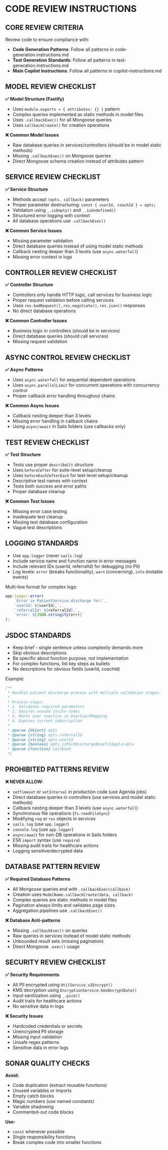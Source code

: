 # CODE REVIEW INSTRUCTIONS

## CORE REVIEW CRITERIA

Review code to ensure compliance with:
- **Code Generation Patterns**: Follow all patterns in code-generation.instructions.md
- **Test Generation Standards**: Follow all patterns in test-generation.instructions.md
- **Main Copilot Instructions**: Follow all patterns in copilot-instructions.md

## MODEL REVIEW CHECKLIST

**✅ Model Structure (Fastify)**
- Uses `module.exports = { attributes: {} }` pattern
- Complex queries implemented as static methods in model files
- Uses `.callbackExec()` for all Mongoose queries
- Uses `callbackCreate()` for creation operations

**❌ Common Model Issues**
- Raw database queries in services/controllers (should be in model static methods)
- Missing `.callbackExec()` on Mongoose queries
- Direct Mongoose schema creation instead of attributes pattern

## SERVICE REVIEW CHECKLIST

**✅ Service Structure**
- Methods accept `(opts, callback)` parameters
- Proper parameter destructuring: `const { userId, coachId } = opts;`
- Validation using `_.isEmpty()` and `_.isUndefined()`
- Structured error logging with context
- All database operations use `.callbackExec()`

**❌ Common Service Issues**
- Missing parameter validation
- Direct database queries instead of using model static methods
- Callback nesting deeper than 3 levels (use `async.waterfall`)
- Missing error context in logs

## CONTROLLER REVIEW CHECKLIST

**✅ Controller Structure**
- Controllers only handle HTTP logic, call services for business logic
- Proper request validation before calling services
- Uses `res.badRequest()`, `res.negotiate()`, `res.json()` responses
- No direct database operations

**❌ Common Controller Issues**
- Business logic in controllers (should be in services)
- Direct database queries (should call services)
- Missing request validation

## ASYNC CONTROL REVIEW CHECKLIST

**✅ Async Patterns**
- Uses `async.waterfall` for sequential dependent operations
- Uses `async.parallelLimit` for concurrent operations with concurrency control
- Proper callback error handling throughout chains

**❌ Common Async Issues**
- Callback nesting deeper than 3 levels
- Missing error handling in callback chains
- Using `async/await` in Sails folders (use callbacks only)

## TEST REVIEW CHECKLIST

**✅ Test Structure**
- Tests use proper `describe`/`it` structure
- Uses `before`/`after` for suite-level setup/cleanup
- Uses `beforeEach`/`afterEach` for test-level setup/cleanup
- Descriptive test names with context
- Tests both success and error paths
- Proper database cleanup

**❌ Common Test Issues**
- Missing error case testing
- Inadequate test cleanup
- Missing test database configuration
- Vague test descriptions

## LOGGING STANDARDS

-   Use `app.logger` (never `sails.log`)
-   Include service name and function name in error messages
-   Include relevant IDs (userId, referralId) for debugging (no PII)
-   Log levels: `error` (breaks functionality), `warn` (concerning), `info` (notable events)

Multi-line format for complex logs:

```js
app.logger.error(
	`Error in PatientService.discharge for:`,
	`userId: ${userId},`,
	`referralId: ${referralId},`,
	`error: ${JSON.stringify(err)}`
);
```

## JSDOC STANDARDS

-   Keep brief - single sentence unless complexity demands more
-   Skip obvious descriptions
-   Be specific about function purpose, not implementation
-   For complex functions, list key steps as bullets
-   No descriptions for obvious fields (userId, coachId)

Example:

```js
/**
 * Handles patient discharge process with multiple validation stages.
 *
 * Process steps:
 * 1. Validates required parameters
 * 2. Expires unused invite codes
 * 3. Marks user inactive in UserCoachMapping
 * 4. Expires current subscription
 *
 * @param {Object} opts
 * @param {string} opts.referralId
 * @param {string} opts.userId
 * @param {boolean} opts.isPostDischargeBenefitApplicable
 * @param {function} callback
 */
```

## PROHIBITED PATTERNS REVIEW

**❌ NEVER ALLOW:**
- `setTimeout` or `setInterval` in production code (use Agenda jobs)
- Direct database queries in controllers (use services and model static methods)
- Callback nesting deeper than 3 levels (use `async.waterfall`)
- Synchronous file operations (`fs.readFileSync`)
- Modifying `req` or `res` objects in services
- `sails.log` (use `app.logger`)
- `console.log` (use `app.logger`)
- `async/await` for non-DB operations in Sails folders
- ES6 `import` syntax (use `require`)
- Missing audit trails for healthcare actions
- Logging sensitive/decrypted data

## DATABASE PATTERN REVIEW

**✅ Required Database Patterns**
- All Mongoose queries end with `.callbackExec(callback)`
- Creation uses `ModelName.callbackCreate(data, callback)`
- Complex queries are static methods in model files
- Pagination always limits and validates page sizes
- Aggregation pipelines use `.callbackExec()`

**❌ Database Anti-patterns**
- Missing `.callbackExec()` on queries
- Raw queries in services instead of model static methods
- Unbounded result sets (missing pagination)
- Direct Mongoose `.exec()` usage

## SECURITY REVIEW CHECKLIST

**✅ Security Requirements**
- All PII encrypted using `UtilService.v2Encrypt()`
- KMS decryption using `EncryptionService.kmsDecryptData()`
- Input sanitization using `_.pick()`
- Audit trails for healthcare actions
- No sensitive data in logs

**❌ Security Issues**
- Hardcoded credentials or secrets
- Unencrypted PII storage
- Missing input validation
- Unsafe regex patterns
- Sensitive data in error logs

## SONAR QUALITY CHECKS

**Avoid:**

-   Code duplication (extract reusable functions)
-   Unused variables or imports
-   Empty catch blocks
-   Magic numbers (use named constants)
-   Variable shadowing
-   Commented-out code blocks

**Use:**

-   `const` whenever possible
-   Single responsibility functions
-   Break complex code into smaller functions
